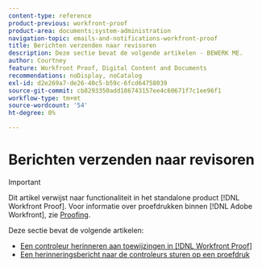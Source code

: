 ```yaml
---
content-type: reference
product-previous: workfront-proof
product-area: documents;system-administration
navigation-topic: emails-and-notifications-workfront-proof
title: Berichten verzenden naar revisoren
description: Deze sectie bevat de volgende artikelen - BEWERK ME.
author: Courtney
feature: Workfront Proof, Digital Content and Documents
recommendations: noDisplay, noCatalog
exl-id: d2e269a7-de26-40c5-b59c-6fcd64758039
source-git-commit: cb8293350add186743157ee4c60671f7c1ee96f1
workflow-type: tm+mt
source-wordcount: '54'
ht-degree: 0%

---
```


# Berichten verzenden naar revisoren

>[!IMPORTANT]
>
>Dit artikel verwijst naar functionaliteit in het standalone product [!DNL Workfront Proof]. Voor informatie over proefdrukken binnen [!DNL Adobe Workfront], zie [Proofing](../../../review-and-approve-work/proofing/proofing.md).

Deze sectie bevat de volgende artikelen:

* [Een controleur herinneren aan toewijzingen in [!DNL Workfront Proof]](../../../workfront-proof/wp-emailsntfctns/messaging-reviewers/remind-reviewer-assignments-wp.md)
* [Een herinneringsbericht naar de controleurs sturen op een proefdruk](../../../workfront-proof/wp-emailsntfctns/messaging-reviewers/send-reminder-to-proof-reviewers.md)
